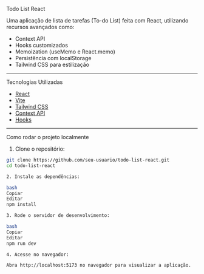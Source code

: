 Todo List React

Uma aplicação de lista de tarefas (To-do List) feita com React, utilizando recursos avançados como:

- Context API
- Hooks customizados
- Memoization (useMemo e React.memo)
- Persistência com localStorage
- Tailwind CSS para estilização

---

 Tecnologias Utilizadas

- [React](https://reactjs.org/)
- [Vite](https://vitejs.dev/)
- [Tailwind CSS](https://tailwindcss.com/)
- [Context API](https://reactjs.org/docs/context.html)
- [Hooks](https://reactjs.org/docs/hooks-intro.html)

---

Como rodar o projeto localmente

1. Clone o repositório:

```bash
git clone https://github.com/seu-usuario/todo-list-react.git
cd todo-list-react

2. Instale as dependências:

bash
Copiar
Editar
npm install

3. Rode o servidor de desenvolvimento:

bash
Copiar
Editar
npm run dev

4. Acesse no navegador:

Abra http://localhost:5173 no navegador para visualizar a aplicação.
